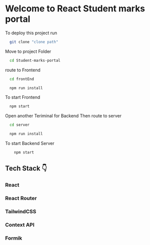 # Welcome to React Student marks portal


To deploy this project run

```bash
  git clone "clone path"
```
Move to project Folder
```bash
  cd Student-marks-portal
```

route to Frontend
```bash
  cd frontEnd
```
```bash
  npm run install
```
To start Frontend
```bash
  npm start
```

Open another Teriminal for Backend Then route to server

```bash
  cd server
```
```bash
  npm run install
```

To start Backend Server
```bash
    npm start
```



## Tech Stack 👇

### React 
### React Router
### TailwindCSS
### Context API
### Formik











